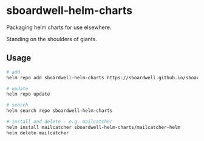 # sboardwell-helm-charts

Packaging helm charts for use elsewhere.

Standing on the shoulders of giants.

## Usage

```sh
# add
helm repo add sboardwell-helm-charts https://sboardwell.github.io/sboardwell-helm-charts

# update
helm repo update

# search
helm search repo sboardwell-helm-charts

# install and delete - e.g. mailcatcher
helm install mailcatcher sboardwell-helm-charts/mailcatcher-helm
helm delete mailcatcher
```
